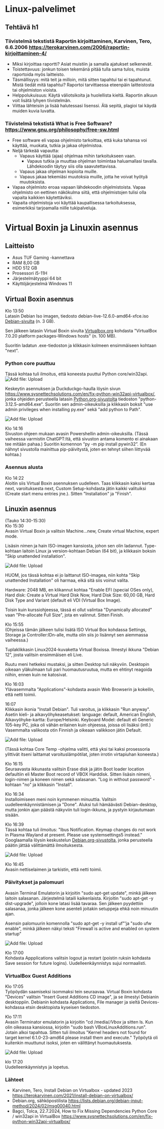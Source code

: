 # Linux-palvelimet
## Tehtävä h1

### Tiivistelmä tekstistä Raportin kirjoittaminen, Karvinen, Tero, 6.6.2006 https://terokarvinen.com/2006/raportin-kirjoittaminen-4/ 
-	Miksi kirjoittaa raportti? Asiat muistiin ja samalla ajatukset selkenevät.
-	Toistettavuus: jonkun toisen tekemänä pitää tulla sama tulos, muista raportoida myös laitteisto.
-	Täsmällisyys: mitä teit ja milloin, mitä sitten tapahtui tai ei tapahtunut. Mistä tiedät mitä tapahtui? Raportoi tarvittaessa eteenpäin laitteistosta tai ohjelmiston vioista.
-	Helppolukuisuus: Käytä väliotsikoita ja huolellista kieltä. Raportin alkuun voit lisätä lyhyen tiivistelmän.
-	Viittaa lähteisiin ja lisää halutessasi lisenssi. Älä sepitä, plagioi tai käydä muiden kuvia luvatta.

### Tiivistelmä tekstistä What is Free Software?  https://www.gnu.org/philosophy/free-sw.html
-	Free software eli vapaa ohjelmisto tarkoittaa, että kuka tahansa voi käyttää, muokata, tutkia ja jakaa ohjelmistoa. 
-	Neljä tärkeää vapautta:
      - Vapaus käyttää (ajaa) ohjelmaa mihin tarkoitukseen vaan.
 	    - Vapaus tutkia ja muuttaa ohjelman toimintaa haluamallasi tavalla. Lähdekoodin täytyy siis olla saavutettavissa.
      - Vapaus jakaa ohjelman kopioita muille.
      - Vapaus jakaa tekemiäsi muutoksia muille, jotta he voivat hyötyä muutoksista. 
-	Vapaa ohjelmisto eroaa vapaan lähdekoodin ohjelmistoista. Vapaa ohjelmisto on eettinen näkökulma siitä, että ohjelmistojen tulisi olla vapaita kaikkien käytettäviksi.
-	Vapaita ohjelmistoja voi käyttää kaupallisessa tarkoituksessa, esimerkiksi tarjoamalla niille tukipalveluja.

# Virtual Boxin ja Linuxin asennus

## Laitteisto
- Asus TUF Gaming -kannettava
- RAM 8,00 GB
- HDD 512 GB
- Prosessori i5-11H
- Järjestelmätyyppi 64 bit
- Käyttöjärjestelmä Windows 11

## Virtual Boxin asennus

Klo 13:50  
Latasin Debian Iso imagen, tiedosto debian-live-12.6.0-amd64-xfce.iso 
<a href="https://cdimage.debian.org/debian-cd/current-live/amd64/iso-hybrid/">Debian-sivulta</a> (n. 3 GB).

Sen jälkeen latasin Virtual Boxin sivulta <a href="https://cdimage.debian.org/debian-cd/current-live/amd64/iso-hybrid">Virtualbox.org</a> 
kohdasta "VirtualBox 7.0.20 platform packages-Windows hosts" (n. 100 MB).

Suoritin ladatun .exe-tiedoston ja klikkasin kolmeen ensimmäiseen kohtaan "next".

### Python core puuttuu
Tässä kohtaa tuli ilmoitus, että koneesta puuttui Python core/win32api.
 ![Add file: Upload](kuva1.jpg)

Keskeytin asennuksen ja Duckduckgo-haulla löysin sivun  <a href="https://www.sysnettechsolutions.com/en/fix-python-win32api-virtualbox/">https://www.sysnettechsolutions.com/en/fix-python-win32api-virtualbox/</a>, jonka ohjeiden perusteella latasin <a href="https://www.python.org/downloads/">Python.org-sivustolta</a> tiedoston "python-3.12.5-amd64.exe". Suoritin sen admin-oikeuksilla ja klikkasin boksit "use admin privileges when installing py.exe" sekä "add python to Path".

 ![Add file: Upload](kuva2.jpg)
 
Klo 14:16  
Sivuston ohjeen mukaan avasin Powershellin admin-oikeuksilla. (Tässä vaiheessa varmistin ChatGPT:ltä, että sivuston antama komento ei ainakaan tee mitään pahaa.) Suoritin komennon “py -m pip install pywin32”. (En nähnyt sivustolla mainittua pip-päivitystä, joten en tehnyt siihen liittyvää kohtaa.)

### Asennus alusta
Klo 14:22  
Aloitin siis Virtual Boxin asennuksen uudelleen. Taas klikkasin kaksi kertaa next, varoituksesta next, Custom Setup-kohdasta jätin kaikki valituiksi (Create start menu entries jne.). Sitten "Installation" ja "Finish".

## Linuxin asennus
(Tauko 14:30-15:30)  
Klo 15:30  
Avasin Virtual Boxin ja valitsin Machine...new, Create virtual Machine, expert mode.

Lisäsin nimen ja hain ISO-imagen kansiosta, johon sen olin ladannut. Type-kohtaan laitoin Linux ja version-kohtaan Debian (64 bit), ja  klikkasin boksin "Skip unattended installation".

 ![Add file: Upload](kuva3.jpg)
 
HUOM, jos tässä kohtaa ei jo laittanut ISO-imagea, niin kohta "Skip unattended Installation" oli harmaa, eikä sitä siis voinut valita. 

Hardware: 2048 MB, en klikannut kohtaa "Enable EFI (special OSes only), Hard disk: Create a Virtual Hard Disk Now, Hard Disk Size: 60,00 GB, Hard Disk Type and Variant (default eli VDI (Virtual Box Image).

Toisin kuin kurssiohjeessa, tässä ei ollut valintaa "Dynamically allocated" vaan "Pre-allocate Full Size", jota en valinnut. Sitten Finish.

Klo 15:55  
(Ohjeissa tämän jälkeen tulisi lisätä ISO Virtual Box kohdassa Settings, Storage ja Controller:IDn-alle, mutta olin siis jo lisännyt sen aiemmassa vaiheessa.)

Tuplaklikkasin Linux2024-kuvaketta Virtual Boxissa. Ilmestyi ikkuna "Debian 12", josta valitsin ensimmäisen eli Live.

Ruutu meni hetkeksi mustaksi, ja sitten Desktop tuli näkyviin. Desktopin oikeaan yläkulmaan tuli pari huomautusruutua, mutta en ehtinyt reagoida niihin, ennen kuin ne katosivat.

Klo 16:03  
Ylävasemmalta "Applications"-kohdasta avasin Web Browserin ja kokeilin, että netti toimii.

16:07  
Klikkasin ikonia "Install Debian". Tuli varoitus, ja klikkasin "Run anyway". Asetin kieli- ja aikavyöhykeasetukset: language: default, American English, 
Aikavyöhyke-kartta: Europe/Helsinki. Keyboard Model: default eli Generic 105-key PC, joka oli vähän erilainen kuin ohjeessa, joissa oli lisäksi (intl.)
Vasemmalta valikosta otin Finnish ja oikeaan valikkoon jätin Default.

 ![Add file: Upload](kuva4.jpg)

(Tässä kohtaa Core Temp -ohjelma valitti, että yksi tai kaksi prosessoria ylittivät itseni laittamat varoituslämpötilat, joten irrotin virtapiuhan koneesta.)

Klo 16:15  
Seuraavasta ikkunasta valitsin Erase disk ja jätin Boot loader location defaultiin eli Master Boot record of VBOX Harddisk. Sitten lisäsin nimeni, login-nimen ja koneen nimen sekä salasanan. "Log in without password" -kohtaan "no" ja klikkasin "Install".

Klo 16:34  
Installoimiseen meni noin kymmenen minuuttia. Valitsin uudelleenkäynnistämisen ja "Done".
Aluksi tuli hämäävästi Debian-desktop, mutta jonkin ajan päästä näkyviin tuli login-ikkuna, ja pystyin kirjautumaan sisään.

Klo 16:39  
Tässä kohtaa tuli ilmoitus: "Ibus Notification. Keymap changes do not work in Plasma Wayland at present. Please use systemsettings5 instead."
Googlaamalla löysin keskustelun <a href="https://lists.debian.org/debian-input-method/2024/02/msg00040.html">Debian.org-sivustolta</a>, jonka perusteella päätin jättää välittämättä ilmoituksesta.

 ![Add file: Upload](kuva5.jpg)
 
Klo 16:45  
Avasin nettiselaimen ja tarkistin, että netti toimii.

### Päivitykset ja palomuuri
Avasin Terminal Emulatorin ja kirjoitin "sudo apt-get update", minkä jälkeen laitoin salasanan. Järjestelmä lataili kaikenlaista. Kirjoitin "sudo apt-get -y dist-upgrade", jolloin kone latasi lisää tavaraa. Sen jälkeen pyydettiin salasanaa, jonka jälkeen kone asenteli joitakin setuppeja ehkä noin minuutin ajan.

Asensin palomuurin komennolla "sudo apt-get -y install uf"'ja "sudo ufw enable", minkä jälkeen näkyi teksti "Firewall is active and enabled on system startup"

 ![Add file: Upload](kuva6.jpg)

Klo 17:00  
Kohdasta Appplications valitsin logout ja restart (poistin ruksin kohdasta Save session for future logins). Uudelleenkäynnistys sujui normaalisti.

### VirtualBox Guest Additions 
Klo 17:05  
Työpöydän saamiseksi isommaksi tein seuraavaa. Virtual Boxin kohdasta "Devices" valitsin "Insert Guest Additions CD image", ja se ilmestyi Debianin desktoppiin. Debianin kohdasta Applications, File manager ja sieltä Devices-kohdassa etsin desktopista kyseisen tiedoston.

Klo 17:11  
Avasin Terminator emulatorin ja kirjoitin "cd /media/*/Vbox* ja sitten ls. Kun olin oikeassa kansiossa, kirjoitin "sudo bash VBoxLinuxAdditions.run". Jotain alkoi tapahtua. Sitten tuli ilmoitus "Kernel headers not found for target kernel 6.1.0-23-amd64 please install them and execute." Työpöytä oli kuitenkin muuttunut isoksi, joten en välittänyt huomautuksesta.

 ![Add file: Upload](kuva7.jpg)
 
klo 17:20  
Uudelleenkäynnistys ja lopetus.

### Lähteet
- Karvinen, Tero, Install Debian on Virtualbox - updated 2023 https://terokarvinen.com/2021/install-debian-on-virtualbox/
- Debian.org, sähköpostilista https://lists.debian.org/debian-input-method/2024/02/msg00040.html
- Bagci, Tolca, 22.7.2024, How to Fix Missing Dependencies Python Core / win32api in VirtualBox https://www.sysnettechsolutions.com/en/fix-python-win32api-virtualbox/


